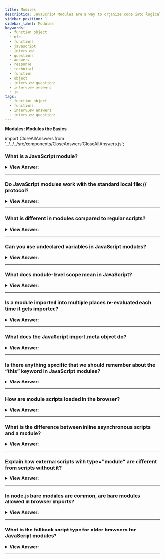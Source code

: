 ```yaml
---
title: Modules
description: JavaScript Modules are a way to organize code into logical units. Modules are used to break down large projects into smaller pieces. Interview Questions
sidebar_position: 1
sidebar_label: Modules
keywords:
  - function object
  - nfe
  - functions
  - javascript
  - interview
  - questions
  - answers
  - response
  - technical
  - function
  - object
  - interview questions
  - interview answers
  - js
tags:
  - function object
  - functions
  - interview answers
  - interview questions
---
```


<head>
  <title>Modules the Basics | JavaScript Frontend Phone Interview</title>
</head>

**Modules: Modules the Basics**

import CloseAllAnswers from '../../../src/components/CloseAnswers/CloseAllAnswers.js';

<CloseAllAnswers />

### What is a JavaScript module?

<details>
  <summary><strong>View Answer:</strong></summary>
  <div>
  <div><strong>Interview Response:</strong> A module is just a file where the script resides. Modules can load each other and use special directives export and import to interchange functionality, call functions of one module from another one. The export keyword labels variables and functions that should be accessible from outside the current module, and import allows the import of functionality from other modules.
</div><br />
  <div><strong className="codeExample">Code Example:</strong><br /><br />

  <div></div>

```js
// we have a file sayHi.js exporting a function:
// 📁 sayHi.js
export function sayHi(user) {
  alert(`Hello, ${user}!`);
}

// Then another file may import and use it:
import { sayHi } from './sayHi.js';

alert(sayHi); // function...
sayHi('John'); // Hello, John!
```

  </div>
  </div>
</details>

---

### Do JavaScript modules work with the standard local file:// protocol?

<details>
  <summary><strong>View Answer:</strong></summary>
  <div>
  <div><strong>Interview Response:</strong> No, if you try to open a web page locally, via file:// protocol, you find that import/export directives do not work.
</div><br /><br />

:::note
We can use a local web server, such as static-server, or use the live server capability of your editor, such as VS Code Live Server Extension, to test modules.
:::

  </div>
</details>

---

### What is different in modules compared to regular scripts?

<details>
  <summary><strong>View Answer:</strong></summary>
  <div>
  <div><strong>Interview Response:</strong> Core features are valid for both browser and server-side JavaScript. Modules always use strict by default. So, assigning to an undeclared variable gives an error. <br /><br />
  Each module has a separate top-level scope. Top-level variables, methods, and functions from a module, in general, are not visible in other scripts.<br /><br />
  The import.meta object contains information about the current module. The surroundings determine its content. The browser includes the URL of the script or if it is inside HTML, the URL of the current webpage.<br /><br />
  In top-level modules, this is undefined.<br /><br />
  Module scripts always defer, same as the defer property for external and inline scripts.<br /><br />
  For non-module scripts, the async attribute only works on external scripts. Async scripts run immediately when ready, independently of other scripts or the HTML document. For module scripts, it works on inline scripts as well.

</div>
  </div>
</details>

---

### Can you use undeclared variables in JavaScript modules?

<details>
  <summary><strong>View Answer:</strong></summary>
  <div>
  <div><strong>Interview Response:</strong> No, because JavaScript always “use strict”, by default, e.g., assigning to an undeclared variable gives an error.
</div><br />
  <div><strong className="codeExample">Code Example:</strong><br /><br />

  <div></div>

```html
<script type="module">
  a = 5;
  // results in a  syntax error
</script>
```

  </div>
  </div>
</details>

---

### What does module-level scope mean in JavaScript?

<details>
  <summary><strong>View Answer:</strong></summary>
  <div>
  <div><strong>Interview Response:</strong> It means that each module has its top-level scope. Top-level variables, methods, and functions from a module, in general, are not visible in other scripts. Modules expect to exportation. They want to be accessible from the outside and import what they need. In the browser, independent top-level scope also exists for each &#8249;script type="module"&#8250;.
</div>
  </div>
</details>

---

### Is a module imported into multiple places re-evaluated each time it gets imported?

<details>
  <summary><strong>View Answer:</strong></summary>
  <div>
  <div><strong>Interview Response:</strong> No, if the same module gets imported into multiple other places, its code is executed only the first time, then exports are given to all importers. If executing a module code brings side effects, like showing a message, then importing it multiple times triggers it only once – the first time.
</div><br />
  <div><strong className="codeExample">Code Example:</strong><br /><br />

  <div></div>

```js
// 📁 alert.js
alert("Module is evaluated!");

// Import the same module from different files

// 📁 1.js
import `./alert.js`; // Module is evaluated!

// 📁 2.js
import `./alert.js`; // (shows nothing)

```

  </div>
  </div>
</details>

---

### What does the JavaScript import.meta object do?

<details>
  <summary><strong>View Answer:</strong></summary>
  <div>
  <div><strong>Interview Response:</strong> The import.meta object exposes context-specific metadata to a JavaScript module. It contains information about the module, like the module's URL. The syntax consists of the keyword import, a dot, and the identifier meta. Typically the left-hand side of the dot is the object on which property access gets performed, but here the import is not an object.
</div><br />
  <div><strong className="codeExample">Code Example:</strong><br /><br />

<strong>Syntax: </strong> import.meta<br /><br />

  <div></div>

```js
<script type='module'>
  // returns script url - url of the html page for an inline script
  alert(import.meta.url);
</script>
```

  </div>
  </div>
</details>

---

### Is there anything specific that we should remember about the “this” keyword in JavaScript modules?

<details>
  <summary><strong>View Answer:</strong></summary>
  <div>
  <div><strong>Interview Response:</strong> Yes, in a module, top-level “this” is undefined. Compared to non-module scripts, where "this" is a global object.
</div><br />
  <div><strong className="codeExample">Code Example:</strong><br /><br />

  <div></div>

```js
<script>
  alert(this); // window
</script>

<script type="module">
  alert(this); // undefined
</script>

```

  </div>
  </div>
</details>

---

### How are module scripts loaded in the browser?

<details>
  <summary><strong>View Answer:</strong></summary>
  <div>
  <div><strong>Interview Response:</strong> Module scripts always defer, the same effect as the defer attribute for external and inline scripts.</div><br />
  <div><strong>Technical Response:</strong> Module scripts always defer, the same effect as the defer attribute for external and inline scripts. In other words, downloading external module scripts &#8249;script type="module" src="..."&#8250; does not block HTML processing, they load in parallel with other resources. The module scripts wait until the HTML document is fully ready (even if they are tiny and load faster than HTML), and then run. The relative order of scripts gets preserved: scripts that appear first in the document executes first. Module scripts, as a consequence, always "view" the fully loaded HTML document, including HTML components beneath them.
  </div><br />
  <div><strong className="codeExample">Code Example:</strong><br /><br />

  <div></div>

```html
<script type="module">
  alert(typeof button); // object: the script can 'see' the button below // as
  modules are deferred, the script runs after the whole page is loaded
</script>
```

  </div><br />
  <div><strong className="codeExample">Compare to regular script below:</strong><br /><br />

  <div></div>

```html
<script>
  alert(typeof button); // button is undefined, the script can't see elements below

  // regular scripts run immediately, before the rest of the page is processed
</script>

<button id="button">Button</button>
```

  </div>
  </div>
</details>

---

### What is the difference between inline asynchronous scripts and a module?

<details>
  <summary><strong>View Answer:</strong></summary>
  <div>
  <div><strong>Interview Response:</strong> For non-module scripts, the async attribute only works on external scripts. Async scripts run immediately, independently of other scripts or the HTML document. For module scripts, it works on inline scripts as well. That is good for functionality that does not depend on counters, ads, or document-level event listeners.
</div><br />
  <div><strong className="codeExample">Code Example:</strong><br /><br />

  <div></div>

```html
<!-- all dependencies are fetched (analytics.js), and the script runs -->
<!-- doesn't wait for the document or other <script> tags -->
<script async type="module">
  import { counter } from './analytics.js';

  counter.count();
</script>
```

  </div>
  </div>
</details>

---

### Explain how external scripts with type="module" are different from scripts without it?

<details>
  <summary><strong>View Answer:</strong></summary>
  <div>
  <div><strong>Interview Response:</strong> External scripts with the type="module" attribute differ in two ways. For starters, external scripts with the same src only run once. Second, Cross-Origin Requests, external scripts that get requested from a different origin (for example, another site) require CORS headers.
</div><br />
  <div><strong className="codeExample">Code Example:</strong><br /><br />

  <div></div>

```html
<!-- the script my.js is fetched and executed only once -->
<script type="module" src="my.js"></script>
// r
<script type="module" src="my.js"></script>

<!-- another-site.com must supply Access-Control-Allow-Origin -->
<!-- otherwise, the script won't execute -->
<script type="module" src="http://another-site.com/their.js"></script>
```

:::note
If a module script gets fetched from another origin, the remote server must supply a header Access-Control-Allow-Origin allowing the fetch. That ensures better security by default.
:::

  </div>
  </div>
</details>

---

### In node.js bare modules are common, are bare modules allowed in browser imports?

<details>
  <summary><strong>View Answer:</strong></summary>
  <div>
  <div><strong>Interview Response:</strong> No, The import must be given a relative or absolute URL in the browser. Modules that do not have a url path getting defined as "bare" modules, and such modules get blocked for import.
</div><br />
  <div><strong className="codeExample">Code Example:</strong><br /><br />

  <div></div>

```js
import { sayHi } from 'sayHi'; // Error, "bare" module
// the module must have a path, e.g. './sayHi.js' or wherever the module is
```

:::note
Certain environments, such as Node.js or bundle tools, allow bare modules with no path since they have methods of identifying modules and hooks to fine-tune them. However, browsers do not currently allow bare modules.
:::

  </div>
  </div>
</details>

---

### What is the fallback script type for older browsers for JavaScript modules?

<details>
  <summary><strong>View Answer:</strong></summary>
  <div>
  <div><strong>Interview Response:</strong> Old browsers do not understand type="module". Scripts of an unknown type just get ignored. For them, it is possible to provide a fallback using the nomodule attribute.
</div><br />
  <div><strong className="codeExample">Code Example:</strong><br /><br />

  <div></div>

```html
<script type="module">
  alert('Runs in modern browsers');
</script>

<script nomodule>
  alert('Modern browsers know both type=module and nomodule, so skip this');
  alert(
    'Old browsers ignore script with unknown type=module, but execute this.'
  );
</script>
```

  </div>
  </div>
</details>

---
